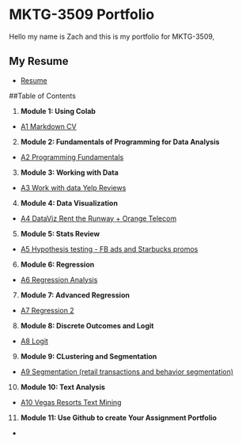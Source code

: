 # MKTG-3509 Portfolio
Hello my name is Zach and this is my portfolio for MKTG-3509, 

## My Resume
- [Resume](https://colab.research.google.com/drive/1VPiXvBqEVtmkEFrwcqHL1xxc-BwrnB0_?authuser=3)

##Table of Contents
1. **Module 1: Using Colab**
- [A1 Markdown CV](https://github.com/zach5242/MKTG-3509/blob/main/A1%20Zach%20Roosa.ipynb)
2. **Module 2: Fundamentals of Programming for Data Analysis**
- [A2 Programming Fundamentals](https://github.com/zach5242/MKTG-3509)
3. **Module 3: Working with Data**
- [A3 Work with data Yelp Reviews](https://github.com/zach5242/MKTG-3509/blob/main/A3_zach_roosa_yelp_reviews.ipynb)
4. **Module 4: Data Visualization**
- [A4 DataViz Rent the Runway + Orange Telecom](https://github.com/zach5242/MKTG-3509/blob/main/A4_F2021_Visualization.ipynb)
5. **Module 5: Stats Review**
- [A5 Hypothesis testing - FB ads and Starbucks promos](https://github.com/zach5242/MKTG-3509/blob/main/A5_F2021_Stats_Review.ipynb)
6. **Module 6: Regression**
- [A6 Regression Analysis](https://github.com/zach5242/MKTG-3509/blob/main/A6_F2021_Regression_1.ipynb)
7. **Module 7: Advanced Regression**
- [A7 Regression 2](https://github.com/zach5242/MKTG-3509/blob/main/A7_F2021_Regression_2.ipynb)
8. **Module 8: Discrete Outcomes and Logit**
- [A8 Logit](https://github.com/zach5242/MKTG-3509/blob/main/A8_F2021_Logit.ipynb)
9. **Module 9: CLustering and Segmentation**
- [A9 Segmentation (retail transactions and behavior segmentation)](https://github.com/zach5242/MKTG-3509/blob/main/A9_F2021_Segmentation.ipynb)
10. **Module 10: Text Analysis**
- [A10 Vegas Resorts Text Mining](https://github.com/zach5242/MKTG-3509/blob/main/A10_Text_Analysis_Tutorial.ipynb)
11. **Module 11: Use Github to create Your Assignment Portfolio**
-

